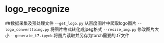 logo_recognize
=========
##数据采集及预处理文件
        	```--get_logo.py```          	从百度图片中爬取logo图片
		```--logo_converttoimg.py``` 	将图片格式转化成jpeg格式
		```--resize_img.py```        	修改图片大小
		```--generate_t7.ipynb```	将图片读取并另存为torch需要的.t7文件

